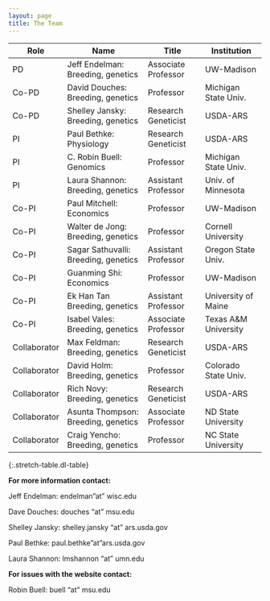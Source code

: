 ```yaml
---
layout: page
title: The Team
---
```



|Role | Name | Title | Institution |
| --- | --- | --- |--- |
| PD | Jeff Endelman: Breeding, genetics | Associate Professor | UW-Madison
| Co-PD | David Douches: Breeding, genetics | Professor | Michigan State Univ.
| Co-PD | Shelley Jansky: Breeding, genetics | Research Geneticist | USDA-ARS
| PI | Paul Bethke: Physiology | Research Geneticist | USDA-ARS
| PI | C. Robin Buell: Genomics | Professor | Michigan State Univ.
| PI | Laura Shannon: Breeding, genetics | Assistant Professor | Univ. of Minnesota
| Co-PI | Paul Mitchell: Economics | Professor | UW-Madison
| Co-PI | Walter de Jong: Breeding, genetics | Professor | Cornell University
| Co-PI | Sagar Sathuvalli: Breeding, genetics | Assistant Professor | Oregon State Univ.
| Co-PI | Guanming Shi: Economics | Professor | UW-Madison
| Co-PI | Ek Han Tan Breeding, genetics | Assistant Professor | University of Maine
| Co-PI | Isabel Vales: Breeding, genetics | Associate Professor | Texas A&M University
| Collaborator | Max Feldman: Breeding, genetics | Research Geneticist | USDA-ARS
| Collaborator | David Holm: Breeding, genetics | Professor | Colorado State Univ.
| Collaborator | Rich Novy: Breeding, genetics | Research Geneticist | USDA-ARS
| Collaborator | Asunta Thompson: Breeding, genetics | Associate Professor | ND State University
| Collaborator | Craig Yencho: Breeding, genetics | Professor | NC State University
{:.stretch-table.dl-table}


**For more information contact:**

Jeff Endelman: endelman”at” wisc.edu

Dave Douches: douches “at” msu.edu

Shelley Jansky: shelley.jansky “at” ars.usda.gov

Paul Bethke: paul.bethke”at”ars.usda.gov

Laura Shannon: lmshannon “at” umn.edu

**For issues with the website contact:**

Robin Buell: buell “at” msu.edu
